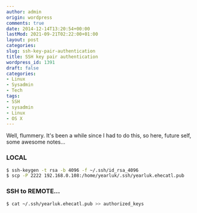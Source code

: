 ```yaml
---
author: admin
origin: wordpress
comments: true
date: 2014-12-14T13:20:54+00:00
lastMod: 2021-09-21T02:22:00+01:00
layout: post
categories:
slug: ssh-key-pair-authentication
title: SSH key pair authentication
wordpress_id: 1391
draft: false
categories:
- Linux
- Sysadmin
- Tech
tags:
- SSH
- sysadmin
- Linux
- OS X
---
```


Well, flummery. It's been a while since I had to do this, so here, future self, some awesome notes...

### LOCAL

```bash
$ ssh-keygen -t rsa -b 4096 -f ~/.ssh/id_rsa_4096
$ scp -P 2222 192.168.0.108:/home/yearluk/.ssh/yearluk.ehecatl.pub
```

### SSH to REMOTE...

```bash
$ cat ~/.ssh/yearluk.ehecatl.pub >> authorized_keys
```
